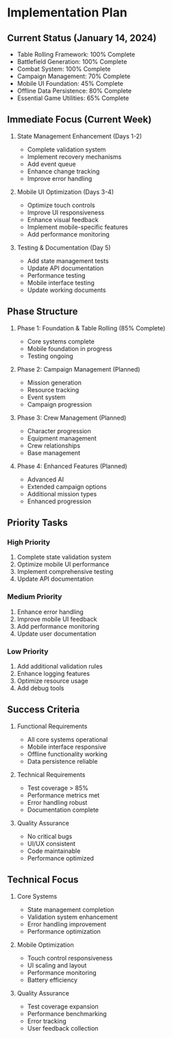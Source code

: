 # Implementation Plan

## Current Status (January 14, 2024)
- Table Rolling Framework: 100% Complete
- Battlefield Generation: 100% Complete
- Combat System: 100% Complete
- Campaign Management: 70% Complete
- Mobile UI Foundation: 45% Complete
- Offline Data Persistence: 80% Complete
- Essential Game Utilities: 65% Complete

## Immediate Focus (Current Week)
1. State Management Enhancement (Days 1-2)
   - Complete validation system
   - Implement recovery mechanisms
   - Add event queue
   - Enhance change tracking
   - Improve error handling

2. Mobile UI Optimization (Days 3-4)
   - Optimize touch controls
   - Improve UI responsiveness
   - Enhance visual feedback
   - Implement mobile-specific features
   - Add performance monitoring

3. Testing & Documentation (Day 5)
   - Add state management tests
   - Update API documentation
   - Performance testing
   - Mobile interface testing
   - Update working documents

## Phase Structure
1. Phase 1: Foundation & Table Rolling (85% Complete)
   - Core systems complete
   - Mobile foundation in progress
   - Testing ongoing

2. Phase 2: Campaign Management (Planned)
   - Mission generation
   - Resource tracking
   - Event system
   - Campaign progression

3. Phase 3: Crew Management (Planned)
   - Character progression
   - Equipment management
   - Crew relationships
   - Base management

4. Phase 4: Enhanced Features (Planned)
   - Advanced AI
   - Extended campaign options
   - Additional mission types
   - Enhanced progression

## Priority Tasks
### High Priority
1. Complete state validation system
2. Optimize mobile UI performance
3. Implement comprehensive testing
4. Update API documentation

### Medium Priority
1. Enhance error handling
2. Improve mobile UI feedback
3. Add performance monitoring
4. Update user documentation

### Low Priority
1. Add additional validation rules
2. Enhance logging features
3. Optimize resource usage
4. Add debug tools

## Success Criteria
1. Functional Requirements
   - All core systems operational
   - Mobile interface responsive
   - Offline functionality working
   - Data persistence reliable

2. Technical Requirements
   - Test coverage > 85%
   - Performance metrics met
   - Error handling robust
   - Documentation complete

3. Quality Assurance
   - No critical bugs
   - UI/UX consistent
   - Code maintainable
   - Performance optimized

## Technical Focus
1. Core Systems
   - State management completion
   - Validation system enhancement
   - Error handling improvement
   - Performance optimization

2. Mobile Optimization
   - Touch control responsiveness
   - UI scaling and layout
   - Performance monitoring
   - Battery efficiency

3. Quality Assurance
   - Test coverage expansion
   - Performance benchmarking
   - Error tracking
   - User feedback collection